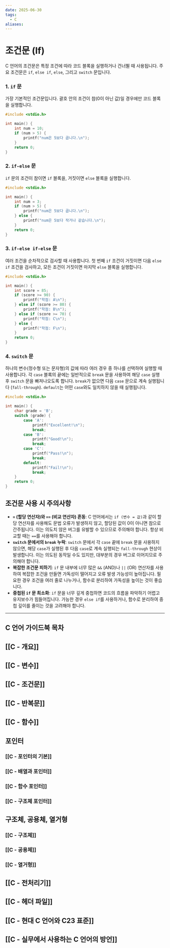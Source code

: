 ```yaml
---
date: 2025-06-30
tags:
  - C
aliases:
---
```


# 조건문 (If)

C 언어의 조건문은 특정 조건에 따라 코드 블록을 실행하거나 건너뛸 때 사용됩니다. 주요 조건문은 `if`, `else if`, `else`, 그리고 `switch` 문입니다.

### 1. `if` 문
가장 기본적인 조건문입니다. 괄호 안의 조건이 참(0이 아닌 값)일 경우에만 코드 블록을 실행합니다.

```c
#include <stdio.h>

int main() {
    int num = 10;
    if (num > 5) {
        printf("num은 5보다 큽니다.\n");
    }
    return 0;
}
```

### 2. `if-else` 문
`if` 문의 조건이 참이면 `if` 블록을, 거짓이면 `else` 블록을 실행합니다.

```c
#include <stdio.h>

int main() {
    int num = 3;
    if (num > 5) {
        printf("num은 5보다 큽니다.\n");
    } else {
        printf("num은 5보다 작거나 같습니다.\n");
    }
    return 0;
}
```

### 3. `if-else if-else` 문
여러 조건을 순차적으로 검사할 때 사용합니다. 첫 번째 `if` 조건이 거짓이면 다음 `else if` 조건을 검사하고, 모든 조건이 거짓이면 마지막 `else` 블록을 실행합니다.

```c
#include <stdio.h>

int main() {
    int score = 85;
    if (score >= 90) {
        printf("학점: A\n");
    } else if (score >= 80) {
        printf("학점: B\n");
    } else if (score >= 70) {
        printf("학점: C\n");
    } else {
        printf("학점: F\n");
    }
    return 0;
}
```

### 4. `switch` 문
하나의 변수(정수형 또는 문자형)의 값에 따라 여러 경우 중 하나를 선택하여 실행할 때 사용합니다. 각 `case` 블록의 끝에는 일반적으로 `break` 문을 사용하여 해당 `case` 실행 후 `switch` 문을 빠져나오도록 합니다. `break`가 없으면 다음 `case` 문으로 계속 실행됩니다 (`fall-through`). `default`는 어떤 `case`와도 일치하지 않을 때 실행됩니다.

```c
#include <stdio.h>

int main() {
    char grade = 'B';
    switch (grade) {
        case 'A':
            printf("Excellent!\n");
            break;
        case 'B':
            printf("Good!\n");
            break;
        case 'C':
            printf("Pass!\n");
            break;
        default:
            printf("Fail!\n");
            break;
    }
    return 0;
}
```

## 조건문 사용 시 주의사항

*   **`=` (할당 연산자)와 `==` (비교 연산자) 혼동**: C 언어에서는 `if (변수 = 값)`과 같이 할당 연산자를 사용해도 문법 오류가 발생하지 않고, 할당된 값이 0이 아니면 참으로 간주됩니다. 이는 의도치 않은 버그를 유발할 수 있으므로 주의해야 합니다. 항상 비교할 때는 `==`를 사용해야 합니다.
*   **`switch` 문에서의 `break` 누락**: `switch` 문에서 각 `case` 끝에 `break` 문을 사용하지 않으면, 해당 `case`가 실행된 후 다음 `case`로 계속 실행되는 `fall-through` 현상이 발생합니다. 이는 의도된 동작일 수도 있지만, 대부분의 경우 버그로 이어지므로 주의해야 합니다.
*   **복잡한 조건문 피하기**: `if` 문 내부에 너무 많은 `&&` (AND)나 `||` (OR) 연산자를 사용하여 복잡한 조건을 만들면 가독성이 떨어지고 오류 발생 가능성이 높아집니다. 필요한 경우 조건을 여러 줄로 나누거나, 함수로 분리하여 가독성을 높이는 것이 좋습니다.
*   **중첩된 `if` 문 최소화**: `if` 문을 너무 깊게 중첩하면 코드의 흐름을 파악하기 어렵고 유지보수가 힘들어집니다. 가능한 경우 `else if`를 사용하거나, 함수로 분리하여 중첩 깊이를 줄이는 것을 고려해야 합니다.

---
## C 언어 가이드북 목차

## [[C - 개요]]

## [[C - 변수]]

## [[C - 조건문]]

## [[C - 반복문]]

## [[C - 함수]]

## 포인터
### [[C - 포인터의 기본]]
### [[C - 배열과 포인터]]
### [[C - 함수 포인터]]
### [[C - 구조체 포인터]]

## 구조체, 공용체, 열거형
### [[C - 구조체]]
### [[C - 공용체]]
### [[C - 열거형]]

## [[C - 전처리기]]

## [[C - 헤더 파일]]

## [[C - 현대 C 언어와 C23 표준]]

## [[C - 실무에서 사용하는 C 언어의 방언]]

